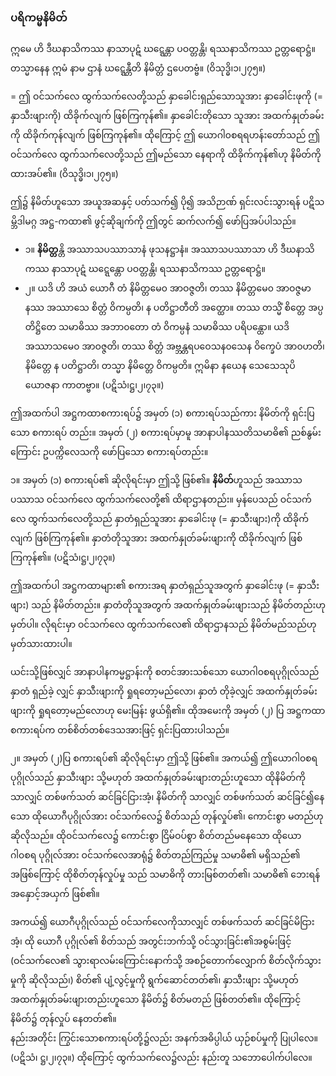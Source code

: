### ပရိကမ္မနိမိတ်

ဣမေ ဟိ ဒီဃနာသိကဿ နာသာပုဋံ ဃဋ္ဋေန္တာ ပဝတ္တန္တိ၊ ရဿနာသိကဿ ဥတ္တရောဋ္ဌံ။ 
တသ္မာနေန ဣမံ နာမ ဌာနံ ဃဋ္ဋေန္တီတိ နိမိတ္တံ ဌပေတဗ္ဗံ။ (ဝိသုဒ္ဓိ၊၁၊၂၇၅။)

= ဤ ဝင်သက်လေ ထွက်သက်လေတို့သည် နှာခေါင်းရှည်သောသူအား နှာခေါင်းဖုကို (= နှာသီးဖျားကို) ထိခိုက်လျက် ဖြစ်ကြကုန်၏။ 
နှာခေါင်းတိုသော သူအား အထက်နှုတ်ခမ်းကို ထိခိုက်ကုန်လျက် ဖြစ်ကြကုန်၏။ 
ထိုကြောင့် ဤ ယောဂါ၀စရရဟန်းတော်သည် ဤဝင်သက်လေ ထွက်သက်လေတို့သည် ဤမည်သော နေရာကို ထိခိုက်ကုန်၏ဟု နိမိတ်ကို ထားအပ်၏။ (ဝိသုဒ္ဓိ၊၁၊၂၇၅။)

ဤ၌ နိမိတ်ဟူသော အယူအဆနှင့် ပတ်သက်၍ ပို၍ အသိဉာဏ် ရှင်းလင်းသွားရန် ပဋိသမ္ဘိဒါမဂ္ဂ အဋ္ဌ-ကထာ၏ ဖွင့်ဆိုချက်ကို ဤတွင် ဆက်လက်၍ ဖော်ပြအပ်ပါသည်။

- ၁။ **နိမိတ္တ**န္တိ အဿာသပဿာသာနံ ဖုသနဋ္ဌာနံ။ အဿာသပဿာသာ ဟိ ဒီဃနာသိကဿ နာသာပုဋံ ဃဋ္ဋေန္တော ပဝတ္တန္တိ၊ ရဿနာသိကဿ ဥတ္တရောဋ္ဌံ။
- ၂။ ယဒိ ဟိ အယံ ယောဂီ တံ နိမိတ္တမေ၀ အာဝဇ္ဇတိ၊ တဿ နိမိတ္တမေ၀ အာဝဇ္ဇမာနဿ အဿာသေ စိတ္တံ ဝိကမ္ပတိ၊ န ပတိဋ္ဌာတီတိ အတ္ထော။ တဿ တသ္မိံ စိတ္တေ အပ္ပတိဋ္ဌိတေ သမာဓိဿ အဘာ၀တော တံ ဝိကမ္ပနံ သမာဓိဿ ပရိပန္ထော။ ယဒိ အဿာသမေ၀ အာဝဇ္ဇတိ၊ တဿ စိတ္တံ အဗ္ဘန္တရပဝေသန၀သေန ဝိက္ခေပံ အာ၀ဟတိ၊ နိမိတ္တေ န ပတိဋ္ဌာတိ၊ တသ္မာ နိမိတ္တေ ဝိကမ္ပတိ။ ဣမိနာ နယေန သေသေသုပိ ယောဇနာ ကာတဗ္ဗာ။ (ပဋိသံ၊ဋ္ဌ၊၂၊၇၃။)

ဤအထက်ပါ အဋ္ဌကထာစကားရပ်၌ အမှတ် (၁) စကားရပ်သည်ကား နိမိတ်ကို ရှင်းပြသော စကားရပ် တည်း။ အမှတ် (၂) စကားရပ်မှာမူ အာနာပါနဿတိသမာဓိ၏ ညစ်နွမ်းကြောင်း ဥပက္ကိလေသကို ဖော်ပြသော စကားရပ်တည်း။

၁။ အမှတ် (၁) စကားရပ်၏ ဆိုလိုရင်းမှာ ဤသို့ ဖြစ်၏။ 
**နိမိတ်**ဟူသည် အဿာသ ပဿာသ ဝင်သက်လေ ထွက်သက်လေတို့၏ ထိရာဌာနတည်း။ 
မှန်ပေသည် ဝင်သက်လေ ထွက်သက်လေတို့သည် နှာတံရှည်သူအား နှာခေါင်းဖု (= နှာသီးဖျား)ကို ထိခိုက်လျက် ဖြစ်ကြကုန်၏။ 
နှာတံတိုသူအား အထက်နှုတ်ခမ်းဖျားကို ထိခိုက်လျက် ဖြစ်ကြကုန်၏။ (ပဋိသံ၊ဋ္ဌ၊၂၊၇၃။)

ဤအထက်ပါ အဋ္ဌကထာများ၏ စကားအရ နှာတံရှည်သူအတွက် နှာခေါင်းဖု (= နှာသီးဖျား) သည် နိမိတ်တည်း။ 
နှာတံတိုသူအတွက် အထက်နှုတ်ခမ်းဖျားသည် နိမိတ်တည်းဟု မှတ်ပါ။ 
လိုရင်းမှာ ဝင်သက်လေ ထွက်သက်လေ၏ ထိရာဌာနသည် နိမိတ်မည်သည်ဟု မှတ်သားထားပါ။

ယင်းသို့ဖြစ်လျှင် အာနာပါနကမ္မဋ္ဌာန်းကို စတင်အားသစ်သော ယောဂါ၀စရပုဂ္ဂိုလ်သည် နှာတံ ရှည်ခဲ့ လျှင် နှာသီးဖျားကို ရှုရတော့မည်လော၊ နှာတံ တိုခဲ့လျှင် အထက်နှုတ်ခမ်းဖျားကို ရှုရတော့မည်လောဟု မေးမြန်း ဖွယ်ရှိ၏။ 
ထိုအမေးကို အမှတ် (၂) ပြ အဋ္ဌကထာစကားရပ်က တစ်စိတ်တစ်ဒေသအားဖြင့် ရှင်းပြထားပါသည်။

၂။ အမှတ် (၂)ပြ စကားရပ်၏ ဆိုလိုရင်းမှာ ဤသို့ ဖြစ်၏။ 
အကယ်၍ ဤယောဂါ၀စရပုဂ္ဂိုလ်သည် နှာသီးဖျား သို့မဟုတ် အထက်နှုတ်ခမ်းဖျားတည်းဟူသော ထိုနိမိတ်ကိုသာလျှင် တစ်ဖက်သတ် ဆင်ခြင်ငြားအံ့၊ နိမိတ်ကို သာလျှင် တစ်ဖက်သတ် ဆင်ခြင်၍နေသော ထိုယောဂီပုဂ္ဂိုလ်အား ဝင်သက်လေ၌ စိတ်သည် တုန်လှုပ်၏၊ ကောင်းစွာ မတည်ဟု ဆိုလိုသည်။ 
ထိုဝင်သက်လေ၌ ကောင်းစွာ ငြိမ်ဝပ်စွာ စိတ်တည်မနေသော ထိုယောဂါ၀စရ ပုဂ္ဂိုလ်အား ဝင်သက်လေအာရုံ၌ စိတ်တည်ကြည်မှု သမာဓိ၏ မရှိသည်၏ အဖြစ်ကြောင့် ထိုစိတ်တုန်လှုပ်မှု သည် သမာဓိကို တားမြစ်တတ်၏၊ သမာဓိ၏ ဘေးရန် အနှောင့်အယှက် ဖြစ်၏။

အကယ်၍ ယောဂီပုဂ္ဂိုလ်သည် ဝင်သက်လေကိုသာလျှင် တစ်ဖက်သတ် ဆင်ခြင်မိငြားအံ့၊ ထို ယောဂီ ပုဂ္ဂိုလ်၏ စိတ်သည် အတွင်းဘက်သို့ ဝင်သွားခြင်း၏အစွမ်းဖြင့် (ဝင်သက်လေ၏ သွားရာလမ်းကြောင်းနောက်သို့ အစဉ်တောက်လျှောက် စိတ်လိုက်သွားမှုကို ဆိုလိုသည်၊) စိတ်၏ ပျံ့လွင့်မှုကို ရွက်ဆောင်တတ်၏၊ နှာသီးဖျား သို့မဟုတ် အထက်နှုတ်ခမ်းဖျားတည်းဟူသော နိမိတ်၌ စိတ်မတည် ဖြစ်တတ်၏။ 
ထိုကြောင့် နိမိတ်၌ တုန်လှုပ် နေတတ်၏။  
နည်းအတိုင်း ကြွင်းသောစကားရပ်တို့၌လည်း အနက်အဓိပ္ပါယ် ယှဉ်စပ်မှုကို ပြုပါလေ။ (ပဋိသံ၊ ဋ္ဌ၊၂၊၇၃။) ထိုကြောင့် ထွက်သက်လေ၌လည်း နည်းတူ သဘောပေါက်ပါလေ။